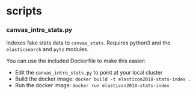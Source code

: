 # scripts

### canvas_intro_stats.py

Indexes fake stats data to `canvas_stats`. Requires python3 and the `elasticsearch` and `pytz` modules.

You can use the included Dockerfile to make this easier:

- Edit the `canvas_intro_stats.py` to point at your local cluster
- Build the docker image: `docker build -t elasticon2018-stats-index .`
- Run the docker image: `docker run elasticon2018-stats-index`
